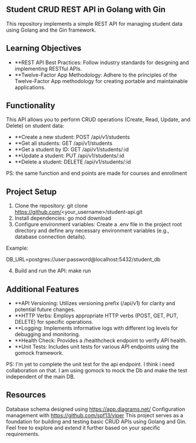 ## Student CRUD REST API in Golang with Gin
This repository implements a simple REST API for managing student data using Golang and the Gin framework.

## Learning Objectives
* **REST API Best Practices: Follow industry standards for designing and implementing RESTful APIs.
* **Twelve-Factor App Methodology: Adhere to the principles of the Twelve-Factor App methodology for creating portable and maintainable applications.

## Functionality
This API allows you to perform CRUD operations (Create, Read, Update, and Delete) on student data:

* **Create a new student: POST /api/v1/students
* **Get all students: GET /api/v1/students
* **Get a student by ID: GET /api/v1/students/:id
* **Update a student: PUT /api/v1/students/:id
* **Delete a student: DELETE /api/v1/students/:id

PS: the same function and end points are made for courses and enrollment

## Project Setup
1. Clone the repository:
git clone https://github.com/<your_username>/student-api.git
2. Install dependencies:
go mod download
3. Configure environment variables:
Create a .env file in the project root directory and define any necessary environment variables (e.g., database connection details).

Example:

DB_URL=postgres://user:password@localhost:5432/student_db

4. Build and run the API:
make run

## Additional Features
* **API Versioning: Utilizes versioning prefix (/api/v1) for clarity and potential future changes.
* **HTTP Verbs: Employs appropriate HTTP verbs (POST, GET, PUT, DELETE) for specific operations.
* **Logging: Implements informative logs with different log levels for debugging and monitoring.
* **Health Check: Provides a /healthcheck endpoint to verify API health.
* **Unit Tests: Includes unit tests for various API endpoints using the gomock framework.

PS: I'm yet to complete the unit test for the api endpoint. I think i need collaboration on that. I am using gomock to mock the Db and make the test independent of the main DB.

## Resources
Database schema designed using https://app.diagrams.net/
Configuration management with https://github.com/spf13/viper
This project serves as a foundation for building and testing basic CRUD APIs using Golang and Gin. Feel free to explore and extend it further based on your specific requirements.